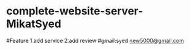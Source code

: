 # complete-website-server-MikatSyed
#Feature 1.add service 2.add review
#gmail:syed new5000@gmail.com
